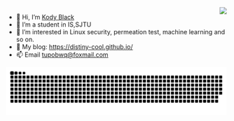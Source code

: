 <img align="right" src="https://github-readme-stats.vercel.app/api?username=distiny-cool&show_icons=true&icon_color=CE1D2D&text_color=718096&bg_color=ffffff&hide_title=true" />

- 👋 Hi, I’m [Kody Black](https://github.com/distiny-cool)
- 👀 I’m a student in IS,SJTU
- 🌱 I’m interested in Linux security, permeation test, machine learning and so on.
- 🚅 My blog: https://distiny-cool.github.io/
- 📫 Email tupobwq@foxmail.com

<picture>
  <source media="(prefers-color-scheme: dark)" srcset="https://raw.githubusercontent.com/distiny-cool/distiny-cool/output/github-contribution-grid-snake-dark.svg">
  <source media="(prefers-color-scheme: light)" srcset="https://raw.githubusercontent.com/distiny-cool/distiny-cool/output/github-contribution-grid-snake.svg">
  <img alt="github contribution grid snake animation" src="https://raw.githubusercontent.com/distiny-cool/distiny-cool/output/github-contribution-grid-snake.svg">
</picture>

<!---
distiny-cool/distiny-cool is a ✨ special ✨ repository because its `README.md` (this file) appears on your GitHub profile.
You can click the Preview link to take a look at your changes.

# 下面这些是一些有趣的配置，不过过于臃肿，就不使用了，来自https://github.com/alexandresanlim/Badges4-README.md-Profile

<img align="right" src="https://profile-counter.glitch.me/distiny-cool/count.svg" />

<img src="https://github-readme-stats.vercel.app/api/top-langs/?username=distiny-cool&show_icons=true&icon_color=CE1D2D&text_color=718096&bg_color=ffffff&hide_title=true" /> <img align="right" src="https://github-profile-trophy.vercel.app/?username=distiny-cool&show_icons=true&icon_color=CE1D2D&text_color=718096&bg_color=ffffff&hide_title=true" />

<img src="https://github-profile-summary-cards.vercel.app/api/cards/profile-details?username=distiny-cool&theme=vue&show_icons=true&icon_color=CE1D2D&text_color=718096&bg_color=ffffff&hide_title=true" />

<img src="https://activity-graph.herokuapp.com/graph?username=distiny-cool&theme=minimal&show_icons=true&icon_color=CE1D2D&text_color=718096&bg_color=ffffff&hide_title=true" />

--->


